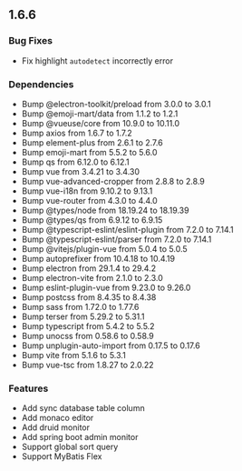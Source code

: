 ## 1.6.6

### Bug Fixes

 * Fix highlight `autodetect` incorrectly error

### Dependencies

 * Bump @electron-toolkit/preload from 3.0.0 to 3.0.1
 * Bump @emoji-mart/data from 1.1.2 to 1.2.1
 * Bump @vueuse/core from 10.9.0 to 10.11.0
 * Bump axios from 1.6.7 to 1.7.2
 * Bump element-plus from 2.6.1 to 2.7.6
 * Bump emoji-mart from 5.5.2 to 5.6.0
 * Bump qs from 6.12.0 to 6.12.1
 * Bump vue from 3.4.21 to 3.4.30
 * Bump vue-advanced-cropper from 2.8.8 to 2.8.9
 * Bump vue-i18n from 9.10.2 to 9.13.1
 * Bump vue-router from 4.3.0 to 4.4.0
 * Bump @types/node from 18.19.24 to 18.19.39
 * Bump @types/qs from 6.9.12 to 6.9.15
 * Bump @typescript-eslint/eslint-plugin from 7.2.0 to 7.14.1
 * Bump @typescript-eslint/parser from 7.2.0 to 7.14.1
 * Bump @vitejs/plugin-vue from 5.0.4 to 5.0.5
 * Bump autoprefixer from 10.4.18 to 10.4.19
 * Bump electron from 29.1.4 to 29.4.2
 * Bump electron-vite from 2.1.0 to 2.3.0
 * Bump eslint-plugin-vue from 9.23.0 to 9.26.0
 * Bump postcss from 8.4.35 to 8.4.38
 * Bump sass from 1.72.0 to 1.77.6
 * Bump terser from 5.29.2 to 5.31.1
 * Bump typescript from 5.4.2 to 5.5.2
 * Bump unocss from 0.58.6 to 0.58.9
 * Bump unplugin-auto-import from 0.17.5 to 0.17.6
 * Bump vite from 5.1.6 to 5.3.1
 * Bump vue-tsc from 1.8.27 to 2.0.22

### Features

 * Add sync database table column
 * Add monaco editor
 * Add druid monitor
 * Add spring boot admin monitor
 * Support global sort query
 * Support MyBatis Flex
